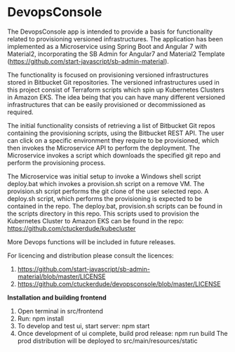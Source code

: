 # DevopsConsole
The DevopsConsole app is intended to provide a basis for functionality related to provisioning versioned infrastructures.
The application has been implemented as a Microservice using Spring Boot
and Angular 7 with Material2, incorporating the SB Admin for Angular7 and Material2 Template 
(https://github.com/start-javascript/sb-admin-material). 

The functionality is focused on provisioning versioned infrastructures stored in Bitbucket Git repositories.
The versioned infrastructures used in this project consist of Terraform scripts which spin up Kubernetes Clusters in
Amazon EKS. The idea being that you can have many different versioned infrastructures that can be easily provisioned or 
decommissioned as required. 

The initial functionality consists of retrieving a list of Bitbucket Git repos containing the provisioning scripts, using the
Bitbucket REST API. The user can click on a specific environment they require to be provisioned, which then invokes the Microservice 
API to perform the deployment. The Microservice invokes a script which downloads the specified git repo and perform the provisioning
process. 

The Microservice was initial setup to invoke a Windows shell script deploy.bat which invokes a provision.sh script on a remove VM. 
The provision.sh script performs the git clone of the user selected repo. A deploy.sh script, which performs
the provisioning is expected to be contained in the repo. The deploy.bat, provision.sh scripts can be found in the scripts directory 
in this repo. This scripts used to provision the Kubernetes Cluster to Amazon EKS can be found in the repo: https://github.com/ctuckerdude/kubecluster
 
More Devops functions will be included in future releases.

For licencing and distribution please consult the licences: 
1. https://github.com/start-javascript/sb-admin-material/blob/master/LICENSE
2. https://github.com/ctuckerdude/devopsconsole/blob/master/LICENSE


**Installation and building frontend**
1. Open terminal in src/frontend
2. Run: npm install
3. To develop and test ui, start server: npm start
4. Once development of ui complete, build prod release: npm run build
   The prod distribution will be deployed to src/main/resources/static 

